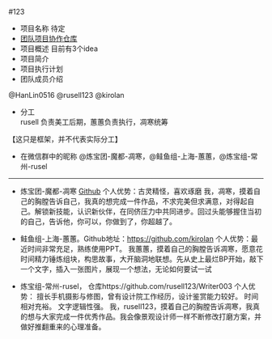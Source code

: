#123 
* 项目名称 待定
* [团队项目协作仓库](https://github.com/HanLin0516/Writer-Business-Plan)
* 项目概述 
目前有3个idea
* 项目简介
* 项目执行计划 
* 团队成员介绍 

@HanLin0516 @rusell123 @kirolan 
* 分工  
rusell 负责美工后期，蕙蕙负责执行，凋寒统筹

【这只是框架，并不代表实际分工】

* 在微信群中的昵称 
@炼宝团-魔都-凋寒，@鲑鱼组-上海-蕙蕙，@炼宝组-常州-rusel


---

 * 炼宝团-魔都-凋寒 [Github](https://github.com/HanLin0516)
个人优势：古灵精怪，喜欢琢磨
我，凋寒，摸着自己的胸膛告诉自己，我真的想完成一件作品，不求完美但求满意，对得起自己。解锁新技能，认识新伙伴，在同侪压力中共同进步。回过头能够握住当初的自己，告诉他，你可以，你做到了，你超越了。

 * 鲑鱼组-上海-蕙蕙。Github地址：https://github.com/kirolan
个人优势：最近时间非常充足，熟练使用PPT。
我蕙蕙，摸着自己的胸膛告诉凋寒，愿意花时间精力锤炼组块，构思故事，大开脑洞地联想。先从史上最烂BP开始，敲下一个文字，插入一张图片，展现一个想法，无论如何要试一试

 * 炼宝组-常州-rusel， 仓库https://github.com/rusell123/Writer003
个人优势：
擅长手机摄影与修图，曾有设计院工作经历，设计鉴赏能力较好。
时间相对充裕。
文字逻辑性强。
我，rusell123，摸着自己的胸膛告诉凋寒，我真的想与大家完成一件优秀作品。我会像景观设计师一样不断修改打磨方案，并做好推翻重来的心理准备。
